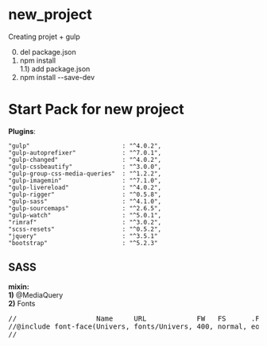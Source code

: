 # new_project
Creating projet + gulp <br>

0) del package.json <br>
1) npm install <br>
  1.1) add package.json <br>
2) npm install --save-dev <br>

<h1>Start Pack for new project</h1>

<strong>Plugins</strong>: <br>
                                          
    "gulp"                          : "^4.0.2",
    "gulp-autoprefixer"             : "^7.0.1",
    "gulp-changed"                  : "^4.0.2",
    "gulp-cssbeautify"              : "^3.0.0",
    "gulp-group-css-media-queries"  : "^1.2.2",
    "gulp-imagemin"                 : "^7.1.0",
    "gulp-livereload"               : "^4.0.2",
    "gulp-rigger"                   : "^0.5.8",
    "gulp-sass"                     : "^4.1.0",
    "gulp-sourcemaps"               : "^2.6.5",
    "gulp-watch"                    : "^5.0.1",
    "rimraf"                        : "^3.0.2",
    "scss-resets"                   : "^0.5.2",
    "jquery"                        : "^3.5.1"
    "bootstrap"                     : "^5.2.3"

<h2>SASS</h2>
<strong>mixin:</strong><br>
 <strong>1)</strong> @MediaQuery <br>
 <strong>2)</strong> Fonts<br>
<pre>
//                   Name     URL            FW   FS      .FF
//@include font-face(Univers, fonts/Univers, 400, normal, eot otf svg woff woff2);)
//
</pre>
 
